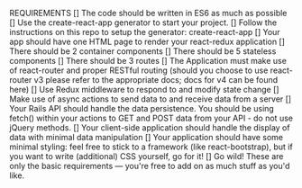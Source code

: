 REQUIREMENTS
[] The code should be written in ES6 as much as possible
[] Use the create-react-app generator to start your project.
[] Follow the instructions on this repo to setup the generator: create-react-app
[] Your app should have one HTML page to render your react-redux application
[] There should be 2 container components
[] There should be 5 stateless components
[] There should be 3 routes
[] The Application must make use of react-router and proper RESTful routing (should you choose to use react-router v3 please refer to the appropriate docs; docs for v4 can be found here)
[] Use Redux middleware to respond to and modify state change
[] Make use of async actions to send data to and receive data from a server
[] Your Rails API should handle the data persistence. You should be using fetch() within your actions to GET and POST data from your API - do not use jQuery methods.
[] Your client-side application should handle the display of data with minimal data manipulation
[] Your application should have some minimal styling: feel free to stick to a framework (like react-bootstrap), but if you want to write (additional) CSS yourself, go for it!
[] Go wild! These are only the basic requirements — you're free to add on as much stuff as you'd like.
